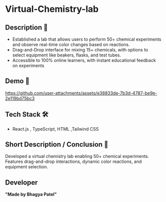 # Virtual-Chemistry-lab

## Description 📌
- Established a lab that allows users to perform 50+ chemical experiments and observe real-time color changes based on reactions.
- Drag-and-Drop interface for mixing 15+ chemicals, with options to select equipment like beakers, flasks, and test tubes.
- Accessible to 100% online learners, with instant educational feedback on experiments

## Demo 🎥  
https://github.com/user-attachments/assets/e38833de-7b3d-4787-be9e-2e119bd75bc3

## Tech Stack 🛠️
- React.js , TypeScript, HTML ,Tailwind CSS

## Short Description / Conclusion 📌
Developed a virtual chemistry lab enabling 50+ chemical experiments. Features drag-and-drop interactions, dynamic color reactions, and equipment selection.

## Developer
**"Made by Bhagya Patel"**

